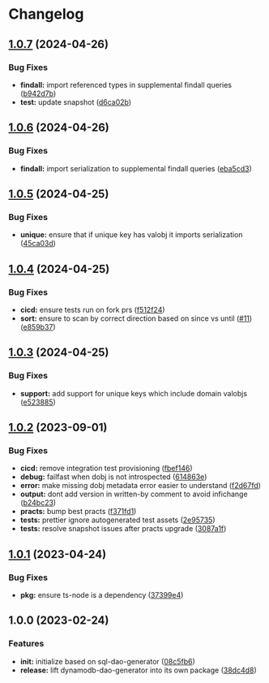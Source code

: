 # Changelog

## [1.0.7](https://github.com/ehmpathy/dynamodb-dao-generator/compare/v1.0.6...v1.0.7) (2024-04-26)


### Bug Fixes

* **findall:** import referenced types in supplemental findall queries ([b942d7b](https://github.com/ehmpathy/dynamodb-dao-generator/commit/b942d7ba4b6510af819146439558dc1631d3483e))
* **test:** update snapshot ([d6ca02b](https://github.com/ehmpathy/dynamodb-dao-generator/commit/d6ca02b8f6947f9c3f59db8bf004db1f18e74601))

## [1.0.6](https://github.com/ehmpathy/dynamodb-dao-generator/compare/v1.0.5...v1.0.6) (2024-04-26)


### Bug Fixes

* **findall:** import serialization to supplemental findall queries ([eba5cd3](https://github.com/ehmpathy/dynamodb-dao-generator/commit/eba5cd392b01bad5150b9ca5f3f35719e7a8c694))

## [1.0.5](https://github.com/ehmpathy/dynamodb-dao-generator/compare/v1.0.4...v1.0.5) (2024-04-25)


### Bug Fixes

* **unique:** ensure that if unique key has valobj it imports serialization ([45ca03d](https://github.com/ehmpathy/dynamodb-dao-generator/commit/45ca03d54198ec782fb2ce657dbc972f1791356a))

## [1.0.4](https://github.com/ehmpathy/dynamodb-dao-generator/compare/v1.0.3...v1.0.4) (2024-04-25)


### Bug Fixes

* **cicd:** ensure tests run on fork prs ([f512f24](https://github.com/ehmpathy/dynamodb-dao-generator/commit/f512f2477e3777f055b0bb05da68d359edf2b18a))
* **sort:** ensure to scan by correct direction based on since vs until ([#11](https://github.com/ehmpathy/dynamodb-dao-generator/issues/11)) ([e859b37](https://github.com/ehmpathy/dynamodb-dao-generator/commit/e859b37c66835f62086627813aea73c3a3b0a389))

## [1.0.3](https://github.com/ehmpathy/dynamodb-dao-generator/compare/v1.0.2...v1.0.3) (2024-04-25)


### Bug Fixes

* **support:** add support for unique keys which include domain valobjs ([e523885](https://github.com/ehmpathy/dynamodb-dao-generator/commit/e52388530f7a58a4566fb9a31669b11bc3206d61))

## [1.0.2](https://github.com/ehmpathy/dynamodb-dao-generator/compare/v1.0.1...v1.0.2) (2023-09-01)


### Bug Fixes

* **cicd:** remove integration test provisioning ([fbef146](https://github.com/ehmpathy/dynamodb-dao-generator/commit/fbef14614261341577b3652e0b87063e22bf9693))
* **debug:** failfast when dobj is not introspected ([614863e](https://github.com/ehmpathy/dynamodb-dao-generator/commit/614863e99cac9197ce4aa2ef0305b748b19b065f))
* **error:** make missing dobj metadata error easier to understand ([f2d67fd](https://github.com/ehmpathy/dynamodb-dao-generator/commit/f2d67fd0d5c8d2371717d71c8b7de5f15e9802d2))
* **output:** dont add version in written-by comment to avoid infichange ([b24bc23](https://github.com/ehmpathy/dynamodb-dao-generator/commit/b24bc23c2469d8d39b06a2425e7fb64fd3bb83fc))
* **practs:** bump best practs ([f371fd1](https://github.com/ehmpathy/dynamodb-dao-generator/commit/f371fd1946e834c1ecffe87b11cd0998c9960c9e))
* **tests:** prettier ignore autogenerated test assets ([2e95735](https://github.com/ehmpathy/dynamodb-dao-generator/commit/2e95735948850897a79f39c26bd1c10922d11d12))
* **tests:** resolve snapshot issues after practs upgrade ([3087a1f](https://github.com/ehmpathy/dynamodb-dao-generator/commit/3087a1f699ded502bc9a2b07b0d815f080e2f14f))

## [1.0.1](https://github.com/ehmpathy/dynamodb-dao-generator/compare/v1.0.0...v1.0.1) (2023-04-24)


### Bug Fixes

* **pkg:** ensure ts-node is a dependency ([37399e4](https://github.com/ehmpathy/dynamodb-dao-generator/commit/37399e4df5be7eb001b65a921f6cdec1925c13b0))

## 1.0.0 (2023-02-24)


### Features

* **init:** initialize based on sql-dao-generator ([08c5fb6](https://github.com/ehmpathy/dynamodb-dao-generator/commit/08c5fb6374d66e44a486a16a33f44160f6d2b3be))
* **release:** lift dynamodb-dao-generator into its own package ([38dc4d8](https://github.com/ehmpathy/dynamodb-dao-generator/commit/38dc4d862b88ad738ad9fdbe378ced12e5937bb6))
